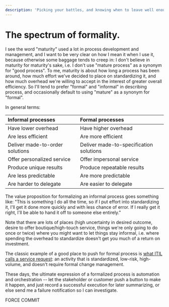 ```yaml
---
description: 'Picking your battles, and knowing when to leave well enough alone.'
---
```


# The spectrum of formality.

I see the word "maturity" used a lot in process development and management, and I want to be very clear on how I mean it when I use it, because otherwise some baggage tends to creep in: I don't believe in maturity for maturity's sake, i.e. I don't use "mature process" as a synonym for "good process". To me, maturity is about how long a process has been around, how much effort we've decided to place on standardizing it, and how much overhead we're willing to accept in the interest of greater overall efficiency. So I'll tend to prefer "formal" and "informal" in describing process, and occasionally default to using "mature" as a synonym for "formal".

In general terms:

| Informal processes | Formal processes |
| :--- | :--- |
| Have lower overhead | Have higher overhead |
| Are less efficient | Are more efficient |
| Deliver made-to-order solutions | Deliver made-to-specification solutions |
| Offer personalized service | Offer impersonal service |
| Produce unique results | Produce repeatable results |
| Are less predictable | Are more predictable |
| Are harder to delegate | Are easier to delegate |

The value proposition for formalizing an informal process goes something like: "This is something I do all the time, so if I put effort into standardizing it, I'll get it done more quickly and with less chance of error. If I really get it right, I'll be able to hand it off to someone else entirely."

Note that there are lots of places \(high uncertainty in desired outcome, desire to offer boutique/high-touch service, things we're only going to do once or twice\) where you might want to let things stay informal, i.e. where spending the overhead to standardize doesn't get you much of a return on investment.

The classic example of a good place to push for formal process is [what ITIL calls a service request](https://www.bmc.com/blogs/itil-service-request-management/): an activity that is standardized, low-risk, high-volume, and doesn't require formal change management.

These days, the ultimate expression of a formalized process is automation and orchestration -- let the stakeholder or customer push a button to make it happen, and just record a successful execution for later summarizing, or else send me a failure notification so I can investigate.

FORCE COMMIT





